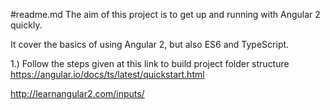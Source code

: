 #readme.md
The aim of this project is to get up and running with Angular 2 quickly.

It cover the basics of using Angular 2, but also ES6 and TypeScript.

1.) Follow the steps given at this link to build project folder structure https://angular.io/docs/ts/latest/quickstart.html

http://learnangular2.com/inputs/
